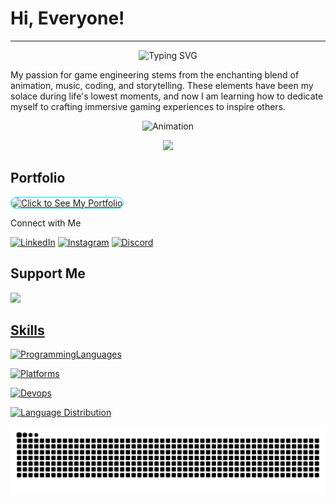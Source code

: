# Hi, Everyone!
---
<p align="center">
  <img src="https://readme-typing-svg.demolab.com?font=Fira+Code&size=50&duration=3000&pause=500&color=ED2F32&center=true&vCenter=true&width=435&lines=GAME;ANIMATION;MUSIC;" alt="Typing SVG"/>
</p>

<p align="left">
  My passion for game engineering stems from the enchanting blend of animation, music, coding, and storytelling. These elements have been my solace during life's lowest moments, and now I am learning how to dedicate myself to crafting immersive gaming experiences to inspire others.
</p>

<p align="center">
  <img src="https://raw.githubusercontent.com/tylertam228/tylertam228/main/anime.gif" alt="Animation" width="600"/> 
</p>
<div align="center">
  <img src="https://visitor-badge.laobi.icu/badge?page_id=tylertam228.tylertam228&"  />
</div>

## Portfolio 
<p align="left">
  <a href="https://tylertam228.github.io/">
    <img src="https://img.shields.io/badge/🎮_Click_to_See_My_Portfolio-00e0ff?style=for-the-badge&labelColor=0a0f16&color=00e0ff&borderColor=00e0ff" alt="Click to See My Portfolio" style="border: 1px solid #00e0ff; border-radius: 10px;"/>
  </a>
</p

## Connect with Me
<p align="left">
  <a href="https://www.linkedin.com"><img src="https://upload.wikimedia.org/wikipedia/commons/thumb/8/81/LinkedIn_icon.svg/2048px-LinkedIn_icon.svg.png" alt="LinkedIn" width="40"/></a>
  <a href="https://www.instagram.com"><img src="https://upload.wikimedia.org/wikipedia/commons/thumb/9/95/Instagram_logo_2022.svg/1200px-Instagram_logo_2022.svg.png" alt="Instagram" width="40"/></a>
  <a href="https://discord.com"><img src="https://images-eds-ssl.xboxlive.com/image?url=4rt9.lXDC4H_93laV1_eHHFT949fUipzkiFOBH3fAiZZUCdYojwUyX2aTonS1aIwMrx6NUIsHfUHSLzjGJFxxsG72wAo9EWJR4yQWyJJaDaK1XdUso6cUMpI9hAdPUU_FNs11cY1X284vsHrnWtRw7oqRpN1m9YAg21d_aNKnIo-&format=source" alt="Discord" width="40"/></a>
</p>

## Support Me
<p align="left">
  <a href="https://www.buymeacoffee.com/tiger228"><img src="https://img.buymeacoffee.com/button-api/?text=Donation%20Support&emoji=%F0%9F%8E%AE&slug=tiger228&button_colour=28d5d7&font_colour=000000&font_family=Bree&outline_colour=000000&coffee_colour=FFDD00&t=123456" />
</p>

## Skills

<p align="left">
  <img src="https://skillicons.dev/icons?i=c,cpp,python,typescript&perline=5" alt="ProgrammingLanguages"/>
</p>

<p align="left">
  <img src="https://skillicons.dev/icons?i=vscode,visualstudio,godot,arduino,supabase,vercel&perline=4" alt="Platforms"/>
</p>

<p align="left">
  <img src="https://skillicons.dev/icons?i=azure,opencv,bots,discord&perline=5" alt="Devops"/>
</p>


<p align="left">
  <img src="https://github-readme-stats.vercel.app/api/top-langs/?username=tylertam228&layout=compact&theme=radical&langs_count=6" alt="Language Distribution"/>
</p>

<img src="https://raw.githubusercontent.com/tylertam228/tylertam228/output/snake.svg" alt="Snake animation" />
